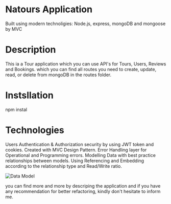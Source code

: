 # Natours Application

Built using modern technoligies: Node.js, express, mongoDB and mongoose by MVC

# Description

This ia a Tour application which you can use API's for Tours, Users, Reviews and Bookings.
which you can find all routes you need to create, update, read, or delete from mongoDB in the routes folder.

# Instsllation

npm instal

# Technologies

Users Authentication & Authorization security by using JWT token and cookies.
Created with MVC Design Pattern.
Error Handling layer for Operational and Programming errors.
Modelling Data with best practice relationships between models.
Using Referencing and Embedding according to the relationship type and Read/Write ratio.

![Data Model](https://github.com/AhmedEliwa95/Tours-Application/assets/111222351/346ba376-4f48-48c5-bf14-2683a514c188)


you can find more and more by descriping the application and if you have any recommendation for better refactoring, kindly don't hesitate to inform me.
